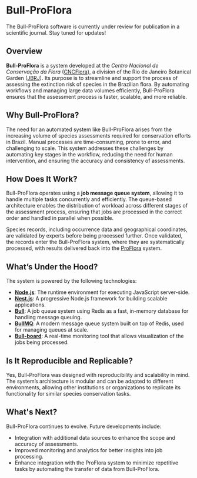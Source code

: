 # Bull-ProFlora

The Bull-ProFlora software is currently under review for publication in a scientific journal. Stay tuned for updates!

## Overview

**Bull-ProFlora** is a system developed at the *Centro Nacional de Conservação da Flora* ([CNCFlora](http://cncflora.jbrj.gov.br/)), a division of the Rio de Janeiro Botanical Garden ([JBRJ](https://www.gov.br/jbrj/)). Its purpose is to streamline and support the process of assessing the extinction risk of species in the Brazilian flora. By automating workflows and managing large data volumes efficiently, Bull-ProFlora ensures that the assessment process is faster, scalable, and more reliable.

## Why Bull-ProFlora?

The need for an automated system like Bull-ProFlora arises from the increasing volume of species assessments required for conservation efforts in Brazil. Manual processes are time-consuming, prone to error, and challenging to scale. This system addresses these challenges by automating key stages in the workflow, reducing the need for human intervention, and ensuring the accuracy and consistency of assessments.

## How Does It Work?

Bull-ProFlora operates using a **job message queue system**, allowing it to handle multiple tasks concurrently and efficiently. The queue-based architecture enables the distribution of workload across different stages of the assessment process, ensuring that jobs are processed in the correct order and handled in parallel when possible. 

Species records, including occurrence data and geographical coordinates, are validated by experts before being processed further. Once validated, the records enter the Bull-ProFlora system, where they are systematically processed, with results delivered back into the [ProFlora](https://proflora.jbrj.gov.br/) system.

## What’s Under the Hood?

The system is powered by the following technologies:
- **[Node.js](https://nodejs.org/)**: The runtime environment for executing JavaScript server-side.
- **[Nest.js](https://nestjs.com/)**: A progressive Node.js framework for building scalable applications.
- **[Bull](https://github.com/OptimalBits/bull)**: A job queue system using Redis as a fast, in-memory database for handling message queuing.
- **[BullMQ](https://docs.bullmq.io/)**: A modern message queue system built on top of Redis, used for managing queues at scale.
- **[Bull-board](https://github.com/felixmosh/bull-board)**: A real-time monitoring tool that allows visualization of the jobs being processed.

## Is It Reproducible and Replicable?

Yes, Bull-ProFlora was designed with reproducibility and scalability in mind. The system’s architecture is modular and can be adapted to different environments, allowing other institutions or organizations to replicate its functionality for similar species conservation tasks.

## What's Next?

Bull-ProFlora continues to evolve. Future developments include:
- Integration with additional data sources to enhance the scope and accuracy of assessments.
- Improved monitoring and analytics for better insights into job processing.
- Enhance integration with the ProFlora system to minimize repetitive tasks by automating the transfer of data from Bull-ProFlora.
